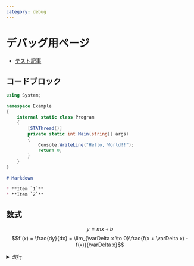 ```yaml
---
category: debug
---
```

# デバッグ用ページ

* [テスト記事](./blog/debug/1900/01/01/test.html)

## コードブロック
```cs
using System;

namespace Example
{
	internal static class Program
	{
		[STAThread()]
		private static int Main(string[] args)
		{
			Console.WriteLine("Hello, World!!");
			return 0;
		}
	}
}
```
```md
# Markdown

* **Item `1`**
* **Item `2`**
```

## 数式
$$y = mx + b$$
$$f'(x) = \frac{dy}{dx} = \lim_{\varDelta x \to 0}\frac{f(x + \varDelta x) - f(x)}{\varDelta x}$$

<details>
<summary>改行</summary>
<br /><br /><br /><br /><br /><br /><br /><br />
<br /><br /><br /><br /><br /><br /><br /><br />
<br /><br /><br /><br /><br /><br /><br /><br />
<br /><br /><br /><br /><br /><br /><br /><br />
<br /><br /><br /><br /><br /><br /><br /><br />
<br /><br /><br /><br /><br /><br /><br /><br />
<br /><br /><br /><br /><br /><br /><br /><br />
<br /><br /><br /><br /><br /><br /><br /><br />
<br /><br /><br /><br /><br /><br /><br /><br />
<br /><br /><br /><br /><br /><br /><br /><br />
<br /><br /><br /><br /><br /><br /><br /><br />
<br /><br /><br /><br /><br /><br /><br /><br />
<br /><br /><br /><br /><br /><br /><br /><br />
<br /><br /><br /><br /><br /><br /><br /><br />
<br /><br /><br /><br /><br /><br /><br /><br />
<br /><br /><br /><br /><br /><br /><br /><br />
</details>
